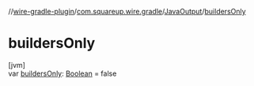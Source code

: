 //[wire-gradle-plugin](../../../index.md)/[com.squareup.wire.gradle](../index.md)/[JavaOutput](index.md)/[buildersOnly](builders-only.md)

# buildersOnly

[jvm]\
var [buildersOnly](builders-only.md): [Boolean](https://kotlinlang.org/api/latest/jvm/stdlib/kotlin/-boolean/index.html) = false
